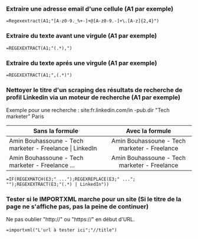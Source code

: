 ### Extraire une adresse email d'une cellule (A1 par exemple)
```
=Regexextract(A1;"[A-z0-9._%+-]+@[A-z0-9.-]+\.[A-z]{2,4}")
```

### Extraire du texte avant une virgule (A1 par exemple)
```
=REGEXEXTRACT(A1;"(.*),")
```

### Extraire du texte aprés une virgule (A1 par exemple)
```
=REGEXEXTRACT(A1;",(.*)")
```

### Nettoyer le titre d'un scraping des résultats de recherche de profil Linkedin via un moteur de recherche (A1 par exemple)

Exemple pour une recherche : site:fr.linkedin.com/in -pub.dir "Tech marketer" Paris

| Sans la formule        | Avec la formule           |
| ------------- |:-------------:|
| Amin Bouhassoune - Tech marketer - Freelance \| LinkedIn      | Amin Bouhassoune - Tech marketer - Freelance      |
| Amin Bouhassoune - Tech marketer - Freelance ... | Amin Bouhassoune - Tech marketer - Freelance      |


```
=IF(REGEXMATCH(E3;" ...");REGEXREPLACE(E3;" ..."; "");REGEXEXTRACT(E3;"(.*) | LinkedIn"))
```

### Tester si le IMPORTXML marche pour un site (Si le titre de la page ne s'affiche pas, pas la peine de continuer)
Ne pas oublier "http://" ou "https://" en début d'URL.
```
=importxml("L'url à tester ici";"//title")
```


